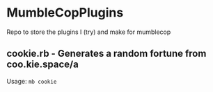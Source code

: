 # MumbleCopPlugins
Repo to store the plugins I (try) and make for mumblecop

## cookie.rb - Generates a random fortune from coo.kie.space/a

Usage: `mb cookie`
